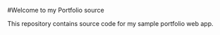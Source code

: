 #Welcome to my Portfolio source 

This repository contains source code for my sample portfolio web app.